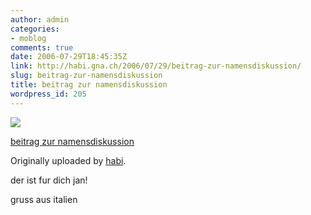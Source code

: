```yaml
---
author: admin
categories:
- moblog
comments: true
date: 2006-07-29T18:45:35Z
link: http://habi.gna.ch/2006/07/29/beitrag-zur-namensdiskussion/
slug: beitrag-zur-namensdiskussion
title: beitrag zur namensdiskussion
wordpress_id: 205
---
```


[![](http://static.flickr.com/63/202064106_1ecc29e2d5_m.jpg)](http://www.flickr.com/photos/habi/202064106/)
   

 
  [beitrag zur namensdiskussion](http://www.flickr.com/photos/habi/202064106/)
    

  Originally uploaded by [habi](http://www.flickr.com/people/habi/).
 



der ist fur dich jan!  
  

  
  

gruss aus italien
  

